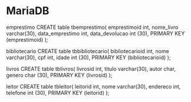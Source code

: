 # MariaDB
emprestimo
 CREATE table tbemprestimo(
   emprestimoid int,
   nome_livro varchar(30),
   data_emprestimo int,
   data_devolucao int (30),
   PRIMARY KEY (emprestimoid)
   );

   bibliotecario
    CREATE table tbbibliotecario(
   bibliotecarioid int,
   nome varchar(30),
   cpf int,
   idade int (30),
   PRIMARY KEY (bibliotecarioid)
   );

livros
 CREATE table tblivros(
   livrosid int,
   titulo varchar(30),
   autor char,
   genero char (30),
   PRIMARY KEY (livrosid)
   );

   leitor
    CREATE table tbleitor(
   leitorid int,
   nome varchar(30),
   endereco int,
   telefone int (30),
   PRIMARY KEY (leitorid)
   );
